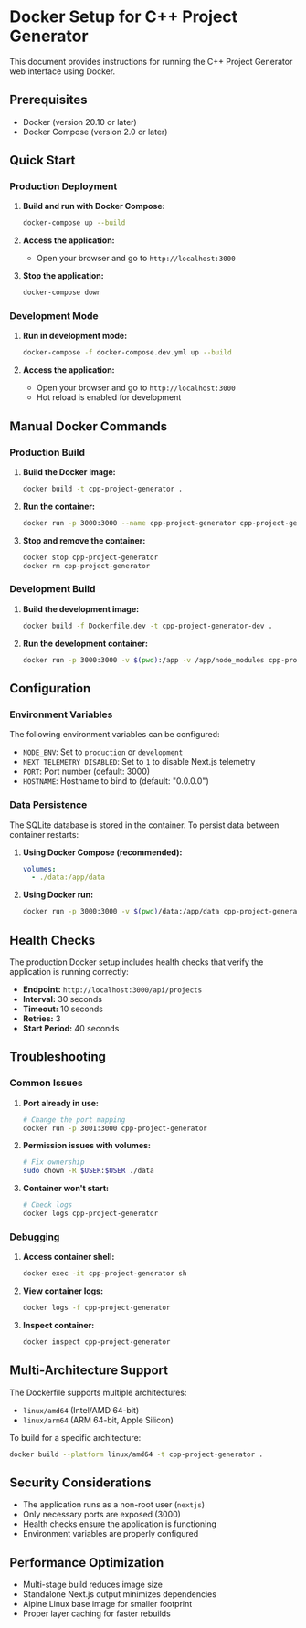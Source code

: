 # Docker Setup for C++ Project Generator

This document provides instructions for running the C++ Project Generator web interface using Docker.

## Prerequisites

- Docker (version 20.10 or later)
- Docker Compose (version 2.0 or later)

## Quick Start

### Production Deployment

1. **Build and run with Docker Compose:**
   ```bash
   docker-compose up --build
   ```

2. **Access the application:**
   - Open your browser and go to `http://localhost:3000`

3. **Stop the application:**
   ```bash
   docker-compose down
   ```

### Development Mode

1. **Run in development mode:**
   ```bash
   docker-compose -f docker-compose.dev.yml up --build
   ```

2. **Access the application:**
   - Open your browser and go to `http://localhost:3000`
   - Hot reload is enabled for development

## Manual Docker Commands

### Production Build

1. **Build the Docker image:**
   ```bash
   docker build -t cpp-project-generator .
   ```

2. **Run the container:**
   ```bash
   docker run -p 3000:3000 --name cpp-project-generator cpp-project-generator
   ```

3. **Stop and remove the container:**
   ```bash
   docker stop cpp-project-generator
   docker rm cpp-project-generator
   ```

### Development Build

1. **Build the development image:**
   ```bash
   docker build -f Dockerfile.dev -t cpp-project-generator-dev .
   ```

2. **Run the development container:**
   ```bash
   docker run -p 3000:3000 -v $(pwd):/app -v /app/node_modules cpp-project-generator-dev
   ```

## Configuration

### Environment Variables

The following environment variables can be configured:

- `NODE_ENV`: Set to `production` or `development`
- `NEXT_TELEMETRY_DISABLED`: Set to `1` to disable Next.js telemetry
- `PORT`: Port number (default: 3000)
- `HOSTNAME`: Hostname to bind to (default: "0.0.0.0")

### Data Persistence

The SQLite database is stored in the container. To persist data between container restarts:

1. **Using Docker Compose (recommended):**
   ```yaml
   volumes:
     - ./data:/app/data
   ```

2. **Using Docker run:**
   ```bash
   docker run -p 3000:3000 -v $(pwd)/data:/app/data cpp-project-generator
   ```

## Health Checks

The production Docker setup includes health checks that verify the application is running correctly:

- **Endpoint:** `http://localhost:3000/api/projects`
- **Interval:** 30 seconds
- **Timeout:** 10 seconds
- **Retries:** 3
- **Start Period:** 40 seconds

## Troubleshooting

### Common Issues

1. **Port already in use:**
   ```bash
   # Change the port mapping
   docker run -p 3001:3000 cpp-project-generator
   ```

2. **Permission issues with volumes:**
   ```bash
   # Fix ownership
   sudo chown -R $USER:$USER ./data
   ```

3. **Container won't start:**
   ```bash
   # Check logs
   docker logs cpp-project-generator
   ```

### Debugging

1. **Access container shell:**
   ```bash
   docker exec -it cpp-project-generator sh
   ```

2. **View container logs:**
   ```bash
   docker logs -f cpp-project-generator
   ```

3. **Inspect container:**
   ```bash
   docker inspect cpp-project-generator
   ```

## Multi-Architecture Support

The Dockerfile supports multiple architectures:

- `linux/amd64` (Intel/AMD 64-bit)
- `linux/arm64` (ARM 64-bit, Apple Silicon)

To build for a specific architecture:

```bash
docker build --platform linux/amd64 -t cpp-project-generator .
```

## Security Considerations

- The application runs as a non-root user (`nextjs`)
- Only necessary ports are exposed (3000)
- Health checks ensure the application is functioning
- Environment variables are properly configured

## Performance Optimization

- Multi-stage build reduces image size
- Standalone Next.js output minimizes dependencies
- Alpine Linux base image for smaller footprint
- Proper layer caching for faster rebuilds
